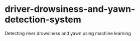 # driver-drowsiness-and-yawn-detection-system
Detecting  river drowsiness and yawn using machine learning

